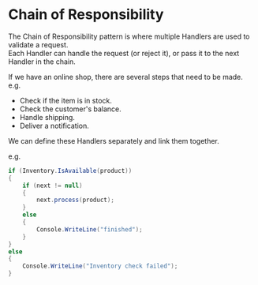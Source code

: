 # Chain of Responsibility

The Chain of Responsibility pattern
is where multiple Handlers are used
to validate a request.  
Each Handler can handle the request
(or reject it), or pass it to the
next Handler in the chain.

If we have an online shop, there are
several steps that need to be made.  
e.g.
- Check if the item is in stock.
- Check the customer's balance.
- Handle shipping.
- Deliver a notification.

We can define these Handlers separately
and link them together.

e.g.
```cs
if (Inventory.IsAvailable(product))
{
    if (next != null)
    {
        next.process(product);
    }
    else
    {
        Console.WriteLine("finished");
    }
}
else
{
    Console.WriteLine("Inventory check failed");
}
```
